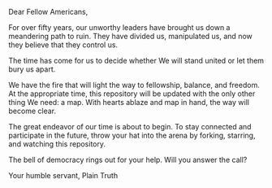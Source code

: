 Dear Fellow Americans,

For over fifty years, our unworthy leaders have brought us down a meandering path to ruin. They have divided us, manipulated us, and now they believe that they control us.

The time has come for us to decide whether We will stand united or let them bury us apart.

We have the fire that will light the way to fellowship, balance, and freedom. At the appropriate time, this repository will be updated with the only other thing We need: a map. With hearts ablaze and map in hand, the way will become clear.

The great endeavor of our time is about to begin. To stay connected and participate in the future, throw your hat into the arena by forking, starring, and watching this repository.

The bell of democracy rings out for your help. Will you answer the call?

Your humble servant,
Plain Truth